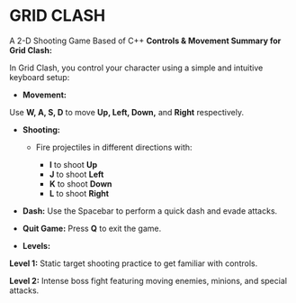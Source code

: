 # GRID CLASH
A 2-D Shooting Game Based of C++ 
**Controls & Movement Summary for Grid Clash:**

In Grid Clash, you control your character using a simple and intuitive keyboard setup:

* **Movement:**

Use **W, A, S, D** to move **Up, Left, Down,** and **Right** respectively.
 
* **Shooting:**

  * Fire projectiles in different directions with:

    * **I** to shoot **Up**
    * **J** to shoot **Left**
    * **K** to shoot **Down**
    * **L** to shoot **Right**
* **Dash:** Use the Spacebar to perform a quick dash and evade attacks.

* **Quit Game:** Press **Q** to exit the game.

* **Levels:**

**Level 1:** Static target shooting practice to get familiar with controls.

**Level 2:** Intense boss fight featuring moving enemies, minions, and special attacks.
